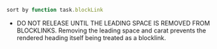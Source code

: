 <!-- placeholder to force blank line before included text -->


```javascript
sort by function task.blockLink
```

- DO NOT RELEASE UNTIL THE LEADING SPACE IS REMOVED FROM BLOCKLINKS. Removing the leading space and carat prevents the rendered heading itself being treated as a blocklink.


<!-- placeholder to force blank line after included text -->

